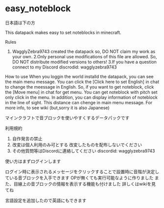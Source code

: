 # easy_noteblock
日本語は下の方


This datapack makes easy to set noteblocks in minecraft.

Rules
1. WagglyZebra9743 created the datapack so, DO NOT claim my work as your own.
2.Only personal use modifications of this file are allowed.
So, DO NOT distribute modified versions to others!
3.If you have a question connect to my Discord
discrodid: wagglyzebra9743

How to use
When you loggin the world installd the datapack, you can see the main menu message.
You can click the [Click here to set English] in chat to change the meessage in English.
So, if you want to get noteblock, click the [Move menu] in chat for get menu.
You can get noteblock with pitch set only click in the menu.
In addition, you can display information of noteblock in the line of sight.
This distance can chenge in main menu message.
For more info, to see wiki (but,sorry it is also Japanese)


マインクラフトで音ブロックを使いやすくするデータパックです

利用規約
1. 自作発言の禁止
2. 改変は個人利用のみ可とする
   改変したものを配布しないでください
3. その他質問等はDiscordに連絡してください
discordid: wagglyzebra9743

使い方はまずログインします

ログイン時に表示されるメッセージをクリックすることで設置時に音階が決定している音ブロックを入手できます
OPが無くても実行可能なように作りました
また、目線上の音ブロックの情報を表示する機能も付けました
詳しくはwikiを見てね

言語設定を追加したので英語にもできます
